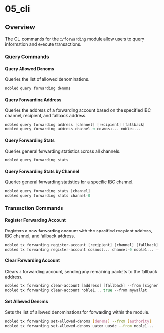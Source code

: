# 05_cli

## Overview

The CLI commands for the `x/forwarding` module allow users to query information and execute transactions.

### Query Commands

#### Query Allowed Denoms

Queries the list of allowed denominations.

```Go
nobled query forwarding denoms
```

#### Query Forwarding Address

Queries the address of a forwarding account based on the specified IBC channel, recipient, and fallback address.

```Go
nobled query forwarding address [channel] [recipient] [fallback]
nobled query forwarding address channel-0 cosmos1... noble1...
```

#### Query Forwarding Stats

Queries general forwarding statistics across all channels.

```Go
nobled query forwarding stats
```

#### Query Forwarding Stats by Channel

Queries general forwarding statistics for a specific IBC channel.

```Go
nobled query forwarding stats [channel]
nobled query forwarding stats channel-0
```

### Transaction Commands

#### Register Forwarding Account

Registers a new forwarding account with the specified recipient address, IBC channel, and fallback address.

```Go
nobled tx forwarding register-account [recipient] [channel] [fallback] --from [signer]
nobled tx forwarding register-account cosmos1... channel-0 noble1... --from mywallet
```

#### Clear Forwarding Account

Clears a forwarding account, sending any remaining packets to the fallback address.

```Go
nobled tx forwarding clear-account [address] [fallback] --from [signer]
nobled tx forwarding clear-account noble1... true --from mywallet
```

#### Set Allowed Denoms

Sets the list of allowed denominations for forwarding within the module.

```bash
nobled tx forwarding set-allowed-denoms [denoms] --from [authority]
nobled tx forwarding set-allowed-denoms uatom uusdc --from noble1...
```